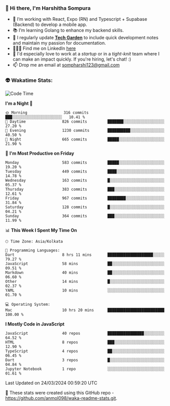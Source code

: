 ### 👋 Hi there, I'm Harshitha Sompura

- 🔧 I’m working with React, Expo (RN) and Typescript + Supabase (Backend) to develop a mobile app.
- 📚 I’m learning Golang to enhance my backend skills.
- 🌾 I regularly update **<u>[Tech Garden](https://tech-garden-hs.vercel.app/)</u>** to include quick development notes and maintain my passion for documentation.
- 👩🏻‍💻 Find me on LinkedIn <u>[here](https://www.linkedin.com/in/harshithasompura/)</u>
- 🐣 I'd especially love to work at a _startup_ or in a _tight-knit_ team where I can make an impact quickly. If you're hiring, let's chat! :)
- 📫 Drop me an email at [sompharshi123@gmail.com](mailto:sompharshi123@gmail.com)

### 👽 Wakatime Stats:
<!--START_SECTION:waka-->
![Code Time](http://img.shields.io/badge/Code%20Time-53%20hrs%2050%20mins-blue)

**I'm a Night 🦉** 

```text
🌞 Morning                316 commits         ███░░░░░░░░░░░░░░░░░░░░░░   10.41 % 
🌆 Daytime                826 commits         ███████░░░░░░░░░░░░░░░░░░   27.20 % 
🌃 Evening                1230 commits        ██████████░░░░░░░░░░░░░░░   40.50 % 
🌙 Night                  665 commits         █████░░░░░░░░░░░░░░░░░░░░   21.90 % 
```
📅 **I'm Most Productive on Friday** 

```text
Monday                   583 commits         █████░░░░░░░░░░░░░░░░░░░░   19.20 % 
Tuesday                  449 commits         ████░░░░░░░░░░░░░░░░░░░░░   14.78 % 
Wednesday                163 commits         █░░░░░░░░░░░░░░░░░░░░░░░░   05.37 % 
Thursday                 383 commits         ███░░░░░░░░░░░░░░░░░░░░░░   12.61 % 
Friday                   967 commits         ████████░░░░░░░░░░░░░░░░░   31.84 % 
Saturday                 128 commits         █░░░░░░░░░░░░░░░░░░░░░░░░   04.21 % 
Sunday                   364 commits         ███░░░░░░░░░░░░░░░░░░░░░░   11.99 % 
```


📊 **This Week I Spent My Time On** 

```text
🕑︎ Time Zone: Asia/Kolkata

💬 Programming Languages: 
Dart                     8 hrs 11 mins       ████████████████████░░░░░   79.27 % 
JavaScript               58 mins             ██░░░░░░░░░░░░░░░░░░░░░░░   09.51 % 
Markdown                 40 mins             ██░░░░░░░░░░░░░░░░░░░░░░░   06.60 % 
Other                    14 mins             █░░░░░░░░░░░░░░░░░░░░░░░░   02.37 % 
YAML                     10 mins             ░░░░░░░░░░░░░░░░░░░░░░░░░   01.70 % 

💻 Operating System: 
Mac                      10 hrs 20 mins      █████████████████████████   100.00 % 
```

**I Mostly Code in JavaScript** 

```text
JavaScript               40 repos            ████████████████░░░░░░░░░   64.52 % 
HTML                     8 repos             ███░░░░░░░░░░░░░░░░░░░░░░   12.90 % 
TypeScript               4 repos             ██░░░░░░░░░░░░░░░░░░░░░░░   06.45 % 
Dart                     3 repos             █░░░░░░░░░░░░░░░░░░░░░░░░   04.84 % 
Jupyter Notebook         1 repo              ░░░░░░░░░░░░░░░░░░░░░░░░░   01.61 % 
```




 Last Updated on 24/03/2024 00:59:20 UTC
<!--END_SECTION:waka-->

👀 These stats were created using this GitHub repo - https://github.com/anmol098/waka-readme-stats.git. 
